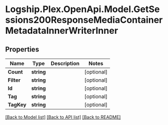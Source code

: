 # Logship.Plex.OpenApi.Model.GetSessions200ResponseMediaContainerMetadataInnerWriterInner

## Properties

Name | Type | Description | Notes
------------ | ------------- | ------------- | -------------
**Count** | **string** |  | [optional] 
**Filter** | **string** |  | [optional] 
**Id** | **string** |  | [optional] 
**Tag** | **string** |  | [optional] 
**TagKey** | **string** |  | [optional] 

[[Back to Model list]](../../README.md#documentation-for-models) [[Back to API list]](../../README.md#documentation-for-api-endpoints) [[Back to README]](../../README.md)

